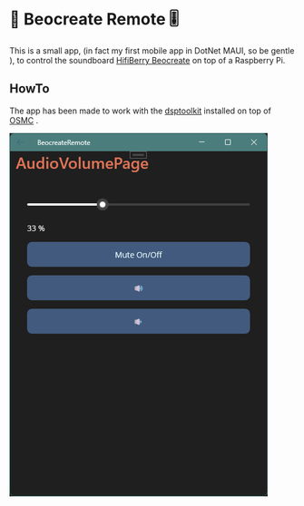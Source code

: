 # 🎵 Beocreate Remote 🎚️

This is a small app, (in fact my first mobile app in DotNet MAUI, so be gentle ), to control the soundboard [HifiBerry Beocreate](https://www.hifiberry.com/beocreate/) on top of a Raspberry Pi.

## HowTo

The app has been made to work with the [dsptoolkit](https://github.com/hifiberry/hifiberry-dsp/) installed on top of [OSMC](https://osmc.tv/) .


![AudioVolumePage](./doc/AudioVolumePage.png)
